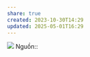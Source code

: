 ```yaml
---
share: true
created: 2023-10-30T14:29
updated: 2025-05-01T16:29
---
```

![](https://i.sstatic.net/FMD5h.png)
Nguồn:: 